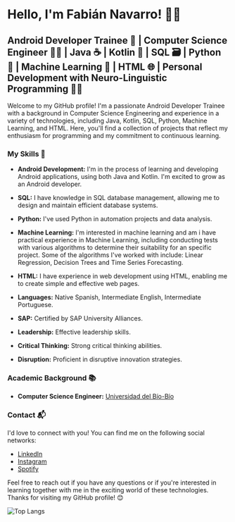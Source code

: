 

# Hello, I'm Fabián Navarro! 👋🏼
## Android Developer Trainee 📱 | Computer Science Engineer 👨‍💻 | Java ☕ | Kotlin 🎯 | SQL 🗃️ | Python 🐍 | Machine Learning 🤖 | HTML 🌐 | Personal Development with Neuro-Linguistic Programming 🧠💬

Welcome to my GitHub profile! I'm a passionate Android Developer Trainee with a background in Computer Science Engineering and experience in a variety of technologies, including Java, Kotlin, SQL, Python, Machine Learning, and HTML. Here, you'll find a collection of projects that reflect my enthusiasm for programming and my commitment to continuous learning.

### My Skills 🚀

- **Android Development:** I'm in the process of learning and developing Android applications, using both Java and Kotlin. I'm excited to grow as an Android developer.

- **SQL:** I have knowledge in SQL database management, allowing me to design and maintain efficient database systems.

- **Python:** I've used Python in automation projects and data analysis.

- **Machine Learning:** I'm interested in machine learning and am 
i have practical experience in Machine Learning, including conducting tests with various algorithms to determine their suitability for an specific project. Some of the algorithms I've worked with include: Linear Regression, Decision Trees and Time Series Forecasting.

- **HTML:** I have experience in web development using HTML, enabling me to create simple and effective web pages.

- **Languages:** Native Spanish, Intermediate English, Intermediate Portuguese.

- **SAP:** Certified by SAP University Alliances.
  
-  **Leadership:** Effective leadership skills.

- **Critical Thinking:** Strong critical thinking abilities.

- **Disruption:** Proficient in disruptive innovation strategies.
  
### Academic Background 📚

- **Computer Science Engineer:** [Universidad del Bío-Bío](https://www.ubiobio.cl/w/)

### Contact 📬

I'd love to connect with you! You can find me on the following social networks:

- [LinkedIn](https://www.linkedin.com/in/fabi%C3%A1n-navarro-5745b8227/)
- [Instagram](https://www.instagram.com/fabian.navarro7/)
- [Spotify](https://open.spotify.com/show/6U6drJrYywkYcF9D18hzHM?si=8e4b255fd39d4fb5&nd=1)

Feel free to reach out if you have any questions or if you're interested in learning together with me in the exciting world of these technologies. Thanks for visiting my GitHub profile! 😊

![Top Langs](https://github-readme-stats.vercel.app/api/top-langs/?username=fanavar&langs_count=8)
